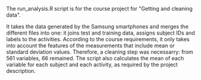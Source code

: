 The run_analysis.R script is for the course project for "Getting and cleaning data".

It takes the data generated by the Samsung smartphones and merges the different files into one:
it joins test and training data, assigns subject IDs and labels to the activities.
According to the course requirements, it only takes into account the features of the measurements
that include mean or standard deviation values. Therefore, a cleaning step was necessarry: from 561 variables, 66 remained. 
The script also calculates the mean of each variable for each subject and each activity, as required by the project description.
